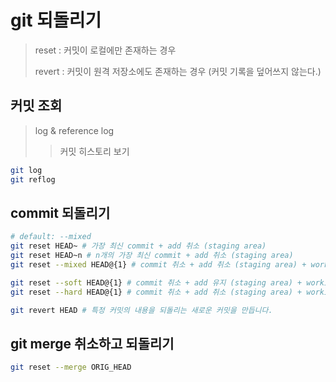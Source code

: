 # git 되돌리기

> reset : 커밋이 로컬에만 존재하는 경우
>
> revert : 커밋이 원격 저장소에도 존재하는 경우 (커밋 기록을 덮어쓰지 않는다.)

## 커밋 조회

> log & reference log
>
> > 커밋 히스토리 보기

```sh
git log
git reflog
```

## commit 되돌리기

```sh
# default: --mixed
git reset HEAD~ # 가장 최신 commit + add 취소 (staging area)
git reset HEAD~n # n개의 가장 최신 commit + add 취소 (staging area)
git reset --mixed HEAD@{1} # commit 취소 + add 취소 (staging area) + working directory는 변경하지 않음

git reset --soft HEAD@{1} # commit 취소 + add 유지 (staging area) + working directory는 변경하지 않음
git reset --hard HEAD@{1} # commit 취소 + add 취소 (staging area) + working directory를 해당 커밋으로 변경

git revert HEAD # 특정 커밋의 내용을 되돌리는 새로운 커밋을 만듭니다.
```

## git merge 취소하고 되돌리기

```sh
git reset --merge ORIG_HEAD
```
